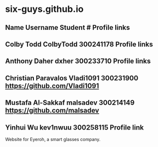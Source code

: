 # six-guys.github.io

Name                Username  Student # Profile links
--------------
Colby Todd          ColbyTodd 300241178 Profile links
-----------
Anthony Daher       dxher     300233710 Profile links
----------
Christian Paravalos Vladi1091 300231900 https://github.com/Vladi1091
----------
Mustafa Al-Sakkaf   malsadev  300214149 https://github.com/malsadev 
----------
Yinhui Wu           kev1nwuu  300258115 Profile link 
-----


Website for Eyeroh, a smart glasses company.

